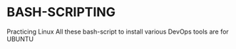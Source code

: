 # BASH-SCRIPTING
 Practicing Linux 
All these bash-script to install various DevOps tools are for UBUNTU  
